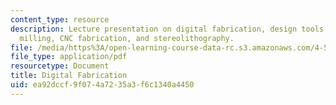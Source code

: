 ```yaml
---
content_type: resource
description: Lecture presentation on digital fabrication, design tools, rapid prototyping,
  milling, CNC fabrication, and stereolithography.
file: /media/https%3A/open-learning-course-data-rc.s3.amazonaws.com/4-500-introduction-to-design-computing-fall-2008/ea92dccf9f074a7235a3f6c1340a4450_lec6.pdf
file_type: application/pdf
resourcetype: Document
title: Digital Fabrication
uid: ea92dccf-9f07-4a72-35a3-f6c1340a4450
---
```

